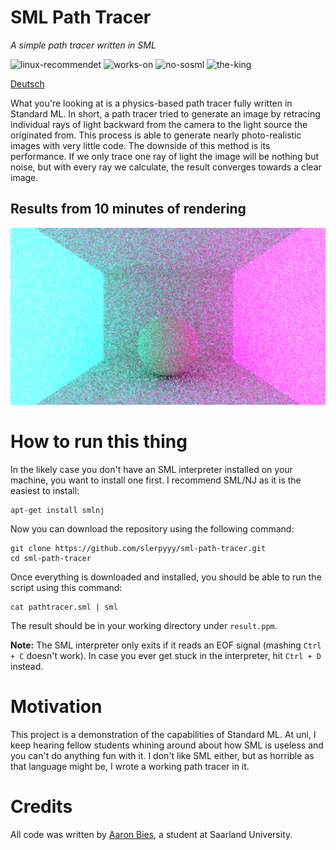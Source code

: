 # SML Path Tracer
*A simple path tracer written in SML*

![linux-recommendet](https://img.shields.io/badge/linux-recommendet-brightgreen)
![works-on](https://img.shields.io/badge/works%20on-my%20mashine%E2%84%A2-orange)
![no-sosml](https://img.shields.io/badge/SOSML%20compatible-no%20:\(-red)
![the-king](https://img.shields.io/badge/long%20live-Holger%20Hermanns-yellow)

[Deutsch](README-DE.md)

What you're looking at is a physics-based path tracer fully written in Standard ML. In short, a path tracer tried to generate an image by retracing individual rays of light backward from the camera to the light source the originated from. This process is able to generate nearly photo-realistic images with very little code. The downside of this method is its performance. If we only trace one ray of light the image will be nothing but noise, but with every ray we calculate, the result converges towards a clear image.

## Results from 10 minutes of rendering

![preview-image](https://github.com/slerpyyy/sml-path-tracer/blob/master/preview.png?raw=true)

# How to run this thing

In the likely case you don't have an SML interpreter installed on your machine, you want to install one first. I recommend SML/NJ as it is the easiest to install:
```
apt-get install smlnj
```

Now you can download the repository using the following command:
```
git clone https://github.com/slerpyyy/sml-path-tracer.git
cd sml-path-tracer
```

Once everything is downloaded and installed, you should be able to run the script using this command:
```
cat pathtracer.sml | sml
```

The result should be in your working directory under `result.ppm`.

**Note:** The SML interpreter only exits if it reads an EOF signal (mashing `Ctrl + C` doesn't work). In case you ever get stuck in the interpreter, hit `Ctrl + D` instead.

# Motivation

This project is a demonstration of the capabilities of Standard ML. At uni, I keep hearing fellow students whining around about how SML is useless and you can't do anything fun with it. I don't like SML either, but as horrible as that language might be, I wrote a working path tracer in it.

# Credits

All code was written by [Aaron Bies](https://github.com/slerpyyy), a student at Saarland University.